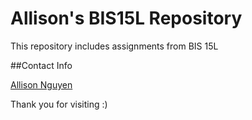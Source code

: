 # Allison's BIS15L Repository

This repository includes assignments from BIS 15L

##Contact Info

[Allison Nguyen](mailto:allnguy@ucdavis.edu)

Thank you for visiting :)
